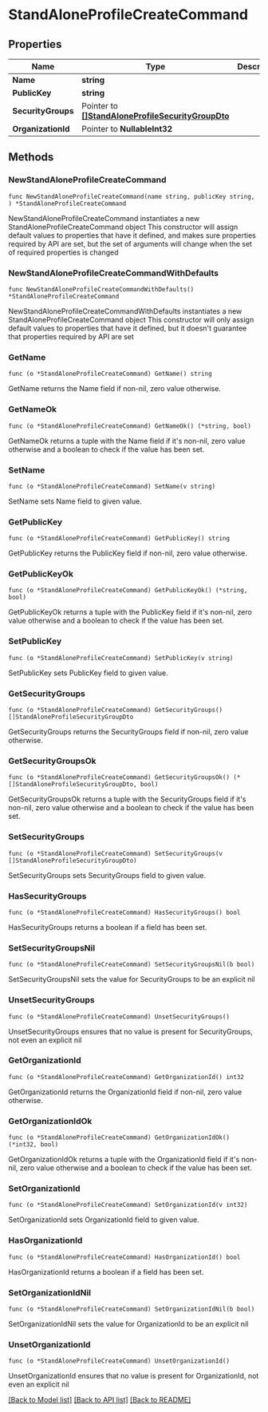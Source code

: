 # StandAloneProfileCreateCommand

## Properties

Name | Type | Description | Notes
------------ | ------------- | ------------- | -------------
**Name** | **string** |  | 
**PublicKey** | **string** |  | 
**SecurityGroups** | Pointer to [**[]StandAloneProfileSecurityGroupDto**](StandAloneProfileSecurityGroupDto.md) |  | [optional] 
**OrganizationId** | Pointer to **NullableInt32** |  | [optional] 

## Methods

### NewStandAloneProfileCreateCommand

`func NewStandAloneProfileCreateCommand(name string, publicKey string, ) *StandAloneProfileCreateCommand`

NewStandAloneProfileCreateCommand instantiates a new StandAloneProfileCreateCommand object
This constructor will assign default values to properties that have it defined,
and makes sure properties required by API are set, but the set of arguments
will change when the set of required properties is changed

### NewStandAloneProfileCreateCommandWithDefaults

`func NewStandAloneProfileCreateCommandWithDefaults() *StandAloneProfileCreateCommand`

NewStandAloneProfileCreateCommandWithDefaults instantiates a new StandAloneProfileCreateCommand object
This constructor will only assign default values to properties that have it defined,
but it doesn't guarantee that properties required by API are set

### GetName

`func (o *StandAloneProfileCreateCommand) GetName() string`

GetName returns the Name field if non-nil, zero value otherwise.

### GetNameOk

`func (o *StandAloneProfileCreateCommand) GetNameOk() (*string, bool)`

GetNameOk returns a tuple with the Name field if it's non-nil, zero value otherwise
and a boolean to check if the value has been set.

### SetName

`func (o *StandAloneProfileCreateCommand) SetName(v string)`

SetName sets Name field to given value.


### GetPublicKey

`func (o *StandAloneProfileCreateCommand) GetPublicKey() string`

GetPublicKey returns the PublicKey field if non-nil, zero value otherwise.

### GetPublicKeyOk

`func (o *StandAloneProfileCreateCommand) GetPublicKeyOk() (*string, bool)`

GetPublicKeyOk returns a tuple with the PublicKey field if it's non-nil, zero value otherwise
and a boolean to check if the value has been set.

### SetPublicKey

`func (o *StandAloneProfileCreateCommand) SetPublicKey(v string)`

SetPublicKey sets PublicKey field to given value.


### GetSecurityGroups

`func (o *StandAloneProfileCreateCommand) GetSecurityGroups() []StandAloneProfileSecurityGroupDto`

GetSecurityGroups returns the SecurityGroups field if non-nil, zero value otherwise.

### GetSecurityGroupsOk

`func (o *StandAloneProfileCreateCommand) GetSecurityGroupsOk() (*[]StandAloneProfileSecurityGroupDto, bool)`

GetSecurityGroupsOk returns a tuple with the SecurityGroups field if it's non-nil, zero value otherwise
and a boolean to check if the value has been set.

### SetSecurityGroups

`func (o *StandAloneProfileCreateCommand) SetSecurityGroups(v []StandAloneProfileSecurityGroupDto)`

SetSecurityGroups sets SecurityGroups field to given value.

### HasSecurityGroups

`func (o *StandAloneProfileCreateCommand) HasSecurityGroups() bool`

HasSecurityGroups returns a boolean if a field has been set.

### SetSecurityGroupsNil

`func (o *StandAloneProfileCreateCommand) SetSecurityGroupsNil(b bool)`

 SetSecurityGroupsNil sets the value for SecurityGroups to be an explicit nil

### UnsetSecurityGroups
`func (o *StandAloneProfileCreateCommand) UnsetSecurityGroups()`

UnsetSecurityGroups ensures that no value is present for SecurityGroups, not even an explicit nil
### GetOrganizationId

`func (o *StandAloneProfileCreateCommand) GetOrganizationId() int32`

GetOrganizationId returns the OrganizationId field if non-nil, zero value otherwise.

### GetOrganizationIdOk

`func (o *StandAloneProfileCreateCommand) GetOrganizationIdOk() (*int32, bool)`

GetOrganizationIdOk returns a tuple with the OrganizationId field if it's non-nil, zero value otherwise
and a boolean to check if the value has been set.

### SetOrganizationId

`func (o *StandAloneProfileCreateCommand) SetOrganizationId(v int32)`

SetOrganizationId sets OrganizationId field to given value.

### HasOrganizationId

`func (o *StandAloneProfileCreateCommand) HasOrganizationId() bool`

HasOrganizationId returns a boolean if a field has been set.

### SetOrganizationIdNil

`func (o *StandAloneProfileCreateCommand) SetOrganizationIdNil(b bool)`

 SetOrganizationIdNil sets the value for OrganizationId to be an explicit nil

### UnsetOrganizationId
`func (o *StandAloneProfileCreateCommand) UnsetOrganizationId()`

UnsetOrganizationId ensures that no value is present for OrganizationId, not even an explicit nil

[[Back to Model list]](../README.md#documentation-for-models) [[Back to API list]](../README.md#documentation-for-api-endpoints) [[Back to README]](../README.md)


